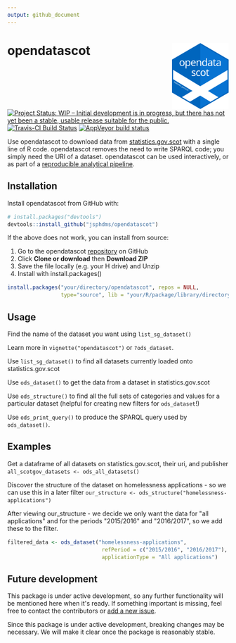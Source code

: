 ```yaml
---
output: github_document
---
```


<!-- README.md is generated from README.Rmd. Please edit that file -->



# opendatascot <img src = "man/figures/logo.svg" align = "right" height = 150/>

[![Project Status: WIP – Initial development is in progress, but there has not yet been a stable, usable release suitable for the public.](https://www.repostatus.org/badges/latest/wip.svg)](https://www.repostatus.org/#wip) [![Travis-CI Build Status](https://travis-ci.org/jsphdms/opendatascot.svg?branch=master)](https://travis-ci.org/jsphdms/opendatascot) [![AppVeyor build status](https://ci.appveyor.com/api/projects/status/github/jsphdms/opendatascot?branch=master&svg=true)](https://ci.appveyor.com/project/jsphdms/opendatascot)

Use opendatascot to download data from [statistics.gov.scot](http://statistics.gov.scot/home) with a single line of R code. opendatascot removes the need to write SPARQL code; you simply need the URI of a dataset. opendatascot can be used interactively, or as part of a [reproducible analytical pipeline](https://ukgovdatascience.github.io/rap_companion/).

## Installation

Install opendatascot from GitHub with:


```r
# install.packages("devtools")
devtools::install_github("jsphdms/opendatascot")
```

If the above does not work, you can install from source:

1. Go to the opendatascot [repository](https://github.com/jsphdms/opendatascot) on GitHub
1. Click **Clone or download** then **Download ZIP**
1. Save the file locally (e.g. your H drive) and Unzip
1. Install with install.packages()


```r
install.packages("your/directory/opendatascot", repos = NULL,
                 type="source", lib = "your/R/package/library/directory")
```

Usage
-----

Find the name of the dataset you want using `list_sg_dataset()`

Learn more in `vignette("opendatascot")` or `?ods_dataset`.

Use `list_sg_dataset()` to find all datasets currently loaded onto statistics.gov.scot

Use `ods_dataset()` to get the data from a dataset in statistics.gov.scot

Use `ods_structure()` to find all the full sets of categories and values for a particular dataset (helpful for creating new filters for `ods_dataset`!)

Use `ods_print_query()` to produce the SPARQL query used by `ods_dataset()`.

Examples
---------

Get a dataframe of all datasets on statistics.gov.scot, their uri, and publisher
`all_scotgov_datasets <- ods_all_datasets()`

Discover the structure of the dataset on homelessness applications - so we can use this in a later filter
`our_structure <- ods_structure("homelessness-applications")`

After viewing our_structure - we decide we only want the data for "all applications" and for the periods "2015/2016" and "2016/2017", so we add these to the filter. 

``` r
filtered_data <- ods_dataset("homelessness-applications",
                              refPeriod = c("2015/2016", "2016/2017"),
                              applicationType = "All applications")
```
                                                 
Future development
------------------

This package is under active development, so any further functionality will be mentioned here when it's ready. If something important is missing, feel free to contact the contributors or [add a new issue](https://github.com/jsphdms/opendatascot/issues).

Since this package is under active development, breaking changes may be necessary. We will make it clear once the package is reasonably stable.
